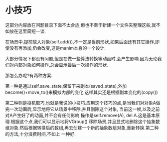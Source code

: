 # 小技巧

这部分内容放在问题目录下面不太合适,但也不至于新建一个文件夹整理这些,就不如放在这里简短一谈.

在场景中,提前放入对象(self.add()),不一定是当前形状,如果后面还有其它操作,即使没有再添加,仍会改变,这是manim本身的一个设计.

大部分情况下都没有问题,但是在做一些算法转换等动画时,会产生影响.因为无论我们对内部对象如何操作,总会显示最后一次操作的形状.

那怎么办呢?有两种方案.

第一种是通过self.save_state,保留下来副本(saved_state),外加become()+move_to()来模拟内部的变化.这样其实还是根据副本变化的(copy())

第二种则是投机取巧,也就是我说的小技巧.应用这个技巧的点,是当我们对对象A做完一次动画后,显示地将它从场景中移除,并且删除这个对象,
当前这一帧,以及之前对A产生好了的动画,并不会有任何影响.操作是self.remove(A), del A.这是基本原理.根据这个点,我们可以显示地将VGroup()
移除场景,并且显式地删除这个抽象数组对象.然后根据转换后的数组,再去创建一个新的抽象数组对象,重新转换.第二种的方法,十分浪费时间,不如上
一种好.

